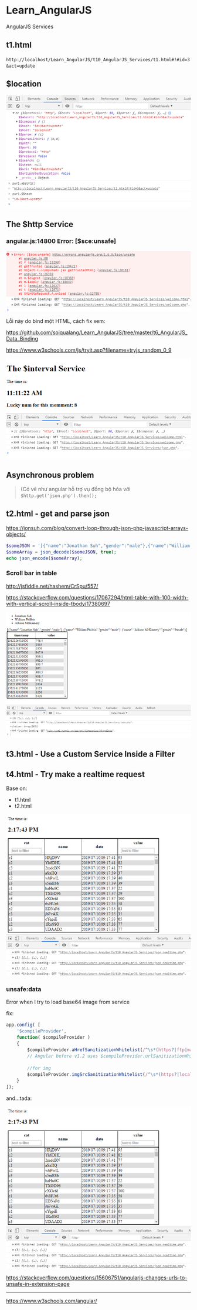 # Learn_AngularJS
AngularJS Services

## t1.html

`http://localhost/Learn_AngularJS/t10_AngularJS_Services/t1.html#!#id=3&act=update`

## $location

<img src="h1.PNG">

## The $http Service

### angular.js:14800 Error: [$sce:unsafe]

<img src="h2.PNG">

Lỗi này do bind một HTML, cách fix xem:

https://github.com/soiqualang/Learn_AngularJS/tree/master/t6_AngularJS_Data_Binding



https://www.w3schools.com/js/tryit.asp?filename=tryjs_random_0_9

<img src="h4.PNG">

## Asynchronous problem

> (Có vẻ như angular hỗ trợ vụ đồng bộ hóa với `$http.get('json.php').then();`

## t2.html - get and parse json

https://jonsuh.com/blog/convert-loop-through-json-php-javascript-arrays-objects/

```php
$someJSON = '[{"name":"Jonathan Suh","gender":"male"},{"name":"William Philbin","gender":"male"},{"name":"Allison McKinnery","gender":"female"}]';
$someArray = json_decode($someJSON, true);
echo json_encode($someArray);
```

### Scroll bar in table

http://jsfiddle.net/hashem/CrSpu/557/

https://stackoverflow.com/questions/17067294/html-table-with-100-width-with-vertical-scroll-inside-tbody/17380697

<img src="h3.PNG">

## t3.html - Use a Custom Service Inside a Filter


## t4.html - Try make a realtime request

Base on:

* t1.html
* t2.html

<img src="h5.PNG">


### unsafe:data

Error when I try to load base64 image from service

fix:

```js
app.config( [
    '$compileProvider',
    function( $compileProvider )
    {   
        $compileProvider.aHrefSanitizationWhitelist(/^\s*(https?|ftp|mailto|chrome-extension):/);
        // Angular before v1.2 uses $compileProvider.urlSanitizationWhitelist(...)
		
		//for img
		$compileProvider.imgSrcSanitizationWhitelist(/^\s*(https?|local|data|chrome-extension):/);
    }
]);
```

and...tada:

<img src="h5.PNG">


https://stackoverflow.com/questions/15606751/angularjs-changes-urls-to-unsafe-in-extension-page

---

https://www.w3schools.com/angular/
